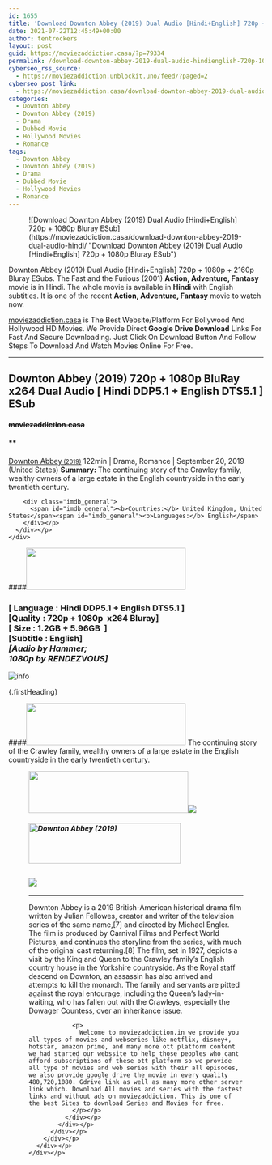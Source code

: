 ```yaml
---
id: 1655
title: 'Download Downton Abbey (2019) Dual Audio [Hindi+English] 720p + 1080p Bluray ESub'
date: 2021-07-22T12:45:49+00:00
author: tentrockers
layout: post
guid: https://moviezaddiction.casa/?p=79334
permalink: /download-downton-abbey-2019-dual-audio-hindienglish-720p-1080p-bluray-esub/
cyberseo_rss_source:
  - https://moviezaddiction.unblockit.uno/feed/?paged=2
cyberseo_post_link:
  - https://moviezaddiction.casa/download-downton-abbey-2019-dual-audio-hindi/
categories:
  - Downton Abbey
  - Downton Abbey (2019)
  - Drama
  - Dubbed Movie
  - Hollywood Movies
  - Romance
tags:
  - Downton Abbey
  - Downton Abbey (2019)
  - Drama
  - Dubbed Movie
  - Hollywood Movies
  - Romance
---
```

<figure class="entry-thumbnail">![Download Downton Abbey (2019) Dual Audio [Hindi+English] 720p + 1080p Bluray ESub](https://moviezaddiction.casa/download-downton-abbey-2019-dual-audio-hindi/ "Download Downton Abbey (2019) Dual Audio [Hindi+English] 720p + 1080p Bluray ESub") </figure> 

Downton Abbey (2019) Dual Audio [Hindi+English] 720p + 1080p + 2160p Bluray ESubs. The Fast and the Furious (2001) **Action, Adventure, Fantasy** movie is in Hindi. The whole movie is available in **Hindi** with English subtitles. It is one of the recent **Action, Adventure, Fantasy** movie to watch now.

[moviezaddiction.casa](https://moviezaddiction.casa) is The Best Website/Platform For Bollywood And Hollywood HD Movies. We Provide Direct **Google Drive Download** Links For Fast And Secure Downloading. Just Click On Download Button And Follow Steps To Download And Watch Movies Online For Free.

* * *

## <span>Downton Abbey (2019) 720p + 1080p BluRay x264 Dual Audio [ Hindi DDP5.1 + English DTS5.1 ] ESub</span>

#### <span>~~moviezaddiction.casa~~</span>

#### **</p> 

<div class="imdb_container">
  <div>
    <div class="imdb_dark">
      <div class="imdb_right">
        <span id="movie_title"><a href="https://www.imdb.com/title/tt6398184" target="_blank" rel="noopener">Downton Abbey<small> (2019)</small></a></span> <span id="genres">122min | Drama, Romance | September 20, 2019 (United States)</span> <span id="summary"><b>Summary: </b>The continuing story of the Crawley family, wealthy owners of a large estate in the English countryside in the early twentieth century.</span> </p> 
        
        <div class="imdb_general">
          <span id="imdb_general"><b>Countries:</b> United Kingdom, United States</span><span id="imdb_general"><b>Languages:</b> English</span>
        </div></p>
      </div></p>
    </div>
  </div>
</div>

</b></h4> 

####<img loading="lazy" class="aligncenter" src="https:///moviezaddiction.casa/wp-content/uploads/2018/02/Media-Info.png?zoom=0.8099999785423279&resize=315%2C83&ssl=1" srcset="https://moviezaddiction.casa//wp-content/uploads/2018/02/Media-Info.png?zoom=0.8999999761581421&resize=315%2C83&ssl=1" width="315" height="83" /> 

### <span><span><strong>[ Language : Hindi DDP5.1 + English DTS5.1</strong>&nbsp;]</span><br /><span>[Quality : 720p + 1080p&nbsp; x264 Bluray]</span><br /><span>[ Size : 1.2GB + 5.96GB&nbsp; ]</span><br /><span>[Subtitle : English]<br /></span></span><span><em>[Audio by Hammer;<br />1080p by RENDEZVOUS]</em></span>  
<img src="https://i.imgur.com/AusysgD.png" alt="info" usemap="#workmap" /> </p> 

<map name="workmap">
  <area alt="imdb" coords="0,0,80,40" shape="rect" href="https://www.imdb.com/title/tt6398184/" target="_blank" />
  
  <area alt="youtube" coords="100,0,180,40" shape="rect" href="https://www.youtube.com/watch?v=tu3mP0c51hE" target="_blank" />
</map> {.firstHeading}

####<img loading="lazy" class="aligncenter" src="https://moviezaddiction.casa//wp-content/uploads/2018/02/Plot.jpeg?zoom=0.8099999785423279&resize=315%2C83&ssl=1" srcset="https://moviezaddiction.casa//wp-content/uploads/2018/02/Plot.jpeg?zoom=0.8999999761581421&resize=315%2C83&ssl=1" width="315" height="83" /> <span>The continuing story of the Crawley family, wealthy owners of a large estate in the English countryside in the early twentieth century.</span>

<div class="wp-block-image">
  <figure class="aligncenter is-resized"><img loading="lazy" class="aligncenter" src="https://i1.wp.com/moviezaddiction.casa/wp-content/uploads/2018/02/Screenshots-Button.png?zoom=0.8099999785423279&resize=315%2C83&ssl=1" srcset="https://moviezaddiction.casa//wp-content/uploads/2018/02/Screenshots-Button.png?zoom=0.8999999761581421&resize=315%2C83&ssl=1" width="315" height="83" /><img src="https://1.bp.blogspot.com/-WpNgVua4F0U/YPlnW7QgppI/AAAAAAAAE1s/2Ow7rhHIoQoyn-VkUZFOoERQeN6Trba2gCLcBGAsYHQ/s16000/Downton%2BAbbey%2B%25282019%2529%2B1080p%2BBluray%2Bx264%2BDual%2BAudio%2B%255B%2BHindi%2BDDP5.1%2B%252B%2BEnglish%2BDTS5.1%2B%255D%2BESub%2B5.96GB%2B%255Bwww.MoviezAddiction.casa%255D_s.jpg" /> </p> 
  
  <h4 class="summary_text">
    <em><img loading="lazy" class="aligncenter" src="https://i2.wp.com/moviezaddiction.casa/wp-content/uploads/2018/02/Download-Button-1.png?zoom=0.8099999785423279&resize=300%2C80&ssl=1" srcset="https://i2.wp.com/moviezaddiction.casa/wp-content/uploads/2018/02/Download-Button-1.png?zoom=0.8999999761581421&resize=300%2C80&ssl=1" alt="Downton Abbey (2019)" width="300" height="80" /></em>
  </h4>
  
  <h2>
    <img class="aligncenter" src="https://i.imgur.com/Ds7bb.gif" />
  </h2>
  
  <hr />
  
  <div class="mod" data-md="50" data-hveid="250" data-ved="0ahUKEwi-7dnvqo7WAhXLsFQKHTILBKEQkCkI-gEoAzAn">
    <div class="_cgc kno-fb-ctx" data-hveid="251" data-ved="0ahUKEwi-7dnvqo7WAhXLsFQKHTILBKEQziAI-wEoADAn">
      <div class="r-iH9cFH0n0MiE">
        <div class="mod" data-md="50" data-hveid="228" data-ved="0ahUKEwjniJq86tTWAhULK48KHU9mChkQkCkI5AEoBDAh">
          <div class="_cgc kno-fb-ctx" data-hveid="229" data-ved="0ahUKEwjniJq86tTWAhULK48KHU9mChkQziAI5QEoADAh">
            <div class="r-iwKCMzMr_HBQ">
              <div class="overviewContainer ng-star-inserted">
                <p>
                  Downton Abbey is a 2019 British-American historical drama film written by Julian Fellowes, creator and writer of the television series of the same name,[7] and directed by Michael Engler. The film is produced by Carnival Films and Perfect World Pictures, and continues the storyline from the series, with much of the original cast returning.[8] The film, set in 1927, depicts a visit by the King and Queen to the Crawley family’s English country house in the Yorkshire countryside. As the Royal staff descend on Downton, an assassin has also arrived and attempts to kill the monarch. The family and servants are pitted against the royal entourage, including the Queen’s lady-in-waiting, who has fallen out with the Crawleys, especially the Dowager Countess, over an inheritance issue.
                </p>
                
                <p>
                  Welcome to moviezaddiction.in we provide you all types of movies and webseries like netflix, disney+, hotstar, amazon prime, and many more ott platform content we had started our webssite to help those peoples who cant afford subscriptions of these ott platform so we provide all type of movies and web series with their all episodes, we also provide google drive the movie in every quality 480,720,1080. Gdrive link as well as many more other server link which. Download All movies and series with the fastest links and without ads on moviezaddiction. This is one of the best Sites to download Series and Movies for free.
                </p></p>
              </div></p>
            </div></p>
          </div></p>
        </div></p>
      </div></p>
    </div></p>
  </div></figure>
</div>